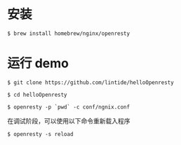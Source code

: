 # 安装
```
$ brew install homebrew/nginx/openresty
```

# 运行 demo
```
$ git clone https://github.com/lintide/helloOpenresty

$ cd helloOpenresty

$ openresty -p `pwd` -c conf/ngnix.conf
```

在调试阶段，可以使用以下命令重新载入程序

```
$ openresty -s reload
```
